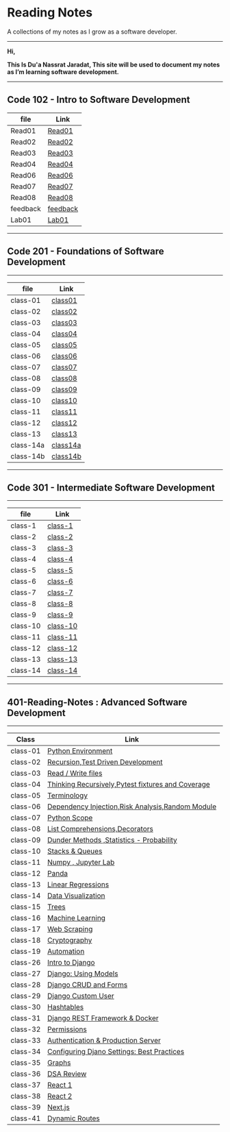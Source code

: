 
# **Reading Notes**

A collections of my notes as I grow as a software developer.

---

**Hi,**

**This Is Du'a Nassrat Jaradat, This site will be used to document my notes as I’m learning software development.**

---

## **Code 102 - Intro to Software Development**

| file     | Link       |
| ---------| -----------|
| Read01   | [Read01](https://replit.com/@duajaradat/Reading-notes#Read01.md) |
| Read02   |  [Read02](https://replit.com/@duajaradat/Reading-notes#Read02.md)   |
| Read03   |  [Read03](https://replit.com/@duajaradat/Reading-notes#Read03.md)   |
| Read04   |  [Read04](https://replit.com/@duajaradat/Reading-notes#Read04.md)   |
| Read06   |  [Read06](https://replit.com/@duajaradat/Reading-notes#Read06.md)   |
| Read07   |  [Read07](https://replit.com/@duajaradat/Reading-notes#Read07.md)   |
| Read08   |  [Read08](https://replit.com/@duajaradat/Reading-notes#Read08.md)   |
| feedback  |  [feedback](https://replit.com/@duajaradat/Reading-notes#feedback.md)|
| Lab01    | [Lab01](https://replit.com/@duajaradat/Reading-notes#Lab01.md)    |

---

## **Code 201 - Foundations of Software Development**

---

| file     | Link       |
| ---------| -----------|
| class-01 | [class01](https://github.com/duajaradat/Reading-notes/blob/main/class-01.md)|
| class-02 | [class02](https://github.com/duajaradat/Reading-notes/blob/main/class-02.md)|
| class-03 | [class03](https://github.com/duajaradat/Reading-notes/blob/main/class-03.md)       |
| class-04 | [class04](https://github.com/duajaradat/Reading-notes/blob/main/class-04.md)           |
| class-05 | [class05](https://github.com/duajaradat/Reading-notes/blob/main/class-05.md)           |
| class-06 | [class06](https://github.com/duajaradat/Reading-notes/blob/main/class-06.md)           |
| class-07 | [class07](https://github.com/duajaradat/Reading-notes/blob/main/class-07.md)           |
| class-08 | [class08](https://github.com/duajaradat/Reading-notes/blob/main/class-08.md)           |
| class-09 | [class09](https://github.com/duajaradat/Reading-notes/blob/main/class-09.md)           |
| class-10 | [class10](https://github.com/duajaradat/Reading-notes/blob/main/class-10.md)           |
| class-11 | [class11](https://github.com/duajaradat/Reading-notes/blob/main/class-11.md)           |
| class-12 | [class12](https://github.com/duajaradat/Reading-notes/blob/main/class-12.md)           |
| class-13 | [class13](https://github.com/duajaradat/Reading-notes/blob/main/class-13.md)           |
| class-14a | [class14a](https://github.com/duajaradat/Reading-notes/blob/main/class-14a.md)           |
| class-14b | [class14b](https://github.com/duajaradat/Reading-notes/blob/main/class-14b.md)


---

## **Code 301 - Intermediate Software Development**

---


| file     | Link       |
| ---------| -----------|
| class-1 | [class-1](https://duajaradat.github.io/Reading-notes/301class-1)       |
| class-2 | [class-2](https://duajaradat.github.io/Reading-notes/301class-2)       |
| class-3 | [class-3](https://duajaradat.github.io/Reading-notes/301class-3)       |
| class-4 |  [class-4](https://duajaradat.github.io/Reading-notes/301class-4)      |
| class-5 | [class-5](https://duajaradat.github.io/Reading-notes/301class-5)       |
| class-6 | [class-6](https://duajaradat.github.io/Reading-notes/301class-6)        |
| class-7 | [class-7](https://duajaradat.github.io/Reading-notes/301class-7)        |
| class-8 | [class-8](https://duajaradat.github.io/Reading-notes/301class-8)        |
| class-9 | [class-9](https://duajaradat.github.io/Reading-notes/301class-9)        |
| class-10 | [class-10](https://duajaradat.github.io/Reading-notes/301class-10)        |
| class-11 | [class-11](https://duajaradat.github.io/Reading-notes/301class-11)       |
| class-12 | [class-12](https://duajaradat.github.io/Reading-notes/301class-12)    |
| class-13 | [class-13](https://duajaradat.github.io/Reading-notes/301class-13)     |
| class-14 | [class-14](https://duajaradat.github.io/Reading-notes/301class-14)     |

---

## 401-Reading-Notes : Advanced Software Development

---

| Class   | Link   |
| ----------- | ----------- |
|  class-01   |   [Python Environment](https://duajaradat.github.io/Reading-notes/401class01)|
|  class-02   |  [Recursion,Test Driven Development](https://duajaradat.github.io/Reading-notes401class02)  |
|  class-03   |  [Read / Write files](https://duajaradat.github.io/Reading-notes/401class03) |
|  class-04   |  [Thinking Recursively,Pytest fixtures and Coverage](https://duajaradat.github.io/Reading-notes/401class04) |
|  class-05   |  [Terminology](https://duajaradat.github.io/Reading-notes/401class05) |                  
|  class-06   |  [Dependency Injection,Risk Analysis,Random Module](https://duajaradat.github.io/Reading-notes/401class06) | 
|  class-07   |  [Python Scope](https://duajaradat.github.io/Reading-notes/401class07)  | 
|  class-08   |  [List Comprehensions,Decorators](https://duajaradat.github.io/Reading-notes/401class08) |
|  class-09   | [Dunder Methods ,Statistics - Probability](https://duajaradat.github.io/Reading-notes/401class09)|
|  class-10   | [Stacks & Queues](https://duajaradat.github.io/Reading-notes/401class10)|
|  class-11   | [Numpy , Jupyter Lab](https://duajaradat.github.io/Reading-notes/401class11)|
|  class-12   | [Panda](https://duajaradat.github.io/Reading-notes/401class12)|
|  class-13   | [Linear Regressions](https://duajaradat.github.io/Reading-notes/401class-13)|
|  class-14   | [Data Visualization](https://duajaradat.github.io/Reading-notes/401class-14)|
|  class-15   | [Trees](https://duajaradat.github.io/Reading-notes/401class-15) |
|  class-16   | [Machine Learning](https://duajaradat.github.io/Reading-notes/401class16)|
|  class-17   | [Web Scraping](https://duajaradat.github.io/Reading-notes/401class17)|
|  class-18   | [Cryptography](https://duajaradat.github.io/Reading-notes/401class18) |
|  class-19   | [Automation](https://duajaradat.github.io/Reading-notes/401class19) |
|  class-26   | [Intro to Django](https://duajaradat.github.io/Reading-notes/401class26) |
|  class-27   | [Django: Using Models](https://duajaradat.github.io/Reading-notes/401class27) |
|  class-28   | [Django CRUD and Forms](https://duajaradat.github.io/Reading-notes/401class28) |
|  class-29   | [Django Custom User](https://duajaradat.github.io/Reading-notes/401class29) |
|  class-30   | [Hashtables](https://duajaradat.github.io/Reading-notes/401class30) |
|  class-31   | [ Django REST Framework & Docker](https://duajaradat.github.io/Reading-notes/401class31) |
|  class-32   | [ Permissions ](https://duajaradat.github.io/Reading-notes/401class32) |
|  class-33   | [ Authentication & Production Server ](https://duajaradat.github.io/Reading-notes/401class33) |
|  class-34   | [ Configuring Djano Settings: Best Practices ](https://duajaradat.github.io/Reading-notes/401class34) |
|  class-35   | [ Graphs ](https://duajaradat.github.io/Reading-notes/401class35) |
|  class-36   | [ DSA Review ](https://duajaradat.github.io/Reading-notes/401class36) |
|  class-37  | [ React 1 ](https://duajaradat.github.io/Reading-notes/401class37) |
|  class-38  | [ React 2 ](https://duajaradat.github.io/Reading-notes/401class38) |
|  class-39 | [ Next.js](https://duajaradat.github.io/Reading-notes/401class39) |
|  class-41 | [Dynamic Routes](https://duajaradat.github.io/Reading-notes/401class41) |








